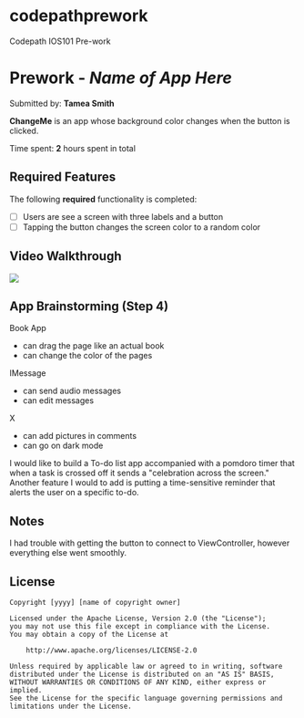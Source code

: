 # codepathprework
Codepath IOS101 Pre-work 
# Prework - *Name of App Here*

Submitted by: **Tamea Smith**

**ChangeMe** is an app whose background color changes when the button is clicked.

Time spent: **2** hours spent in total

## Required Features

The following **required** functionality is completed:

- [ ] Users are see a screen with three labels and a button
- [ ] Tapping the button changes the screen color to a random color
 
## Video Walkthrough
<div>
    <a href="https://www.loom.com/share/cb3f3c9a8399464abab85d040b179355">
    </a>
    <a href="https://www.loom.com/share/cb3f3c9a8399464abab85d040b179355">
      <img style="max-width:300px;" src="https://cdn.loom.com/sessions/thumbnails/cb3f3c9a8399464abab85d040b179355-with-play.gif">
    </a>
  </div>

  
## App Brainstorming (Step 4)

Book App
- can drag the page like an actual book
- can change the color of the pages

IMessage
- can send audio messages
- can edit messages

X
- can add pictures in comments
- can go on dark mode 

I would like to build a To-do list app accompanied with a pomdoro timer that when a task is crossed off it sends a "celebration across the screen." Another feature I would to add is putting a time-sensitive reminder that alerts the user on a specific to-do.

## Notes

I had trouble with getting the button to connect to ViewController, however everything else went smoothly.

## License

    Copyright [yyyy] [name of copyright owner]

    Licensed under the Apache License, Version 2.0 (the "License");
    you may not use this file except in compliance with the License.
    You may obtain a copy of the License at

        http://www.apache.org/licenses/LICENSE-2.0

    Unless required by applicable law or agreed to in writing, software
    distributed under the License is distributed on an "AS IS" BASIS,
    WITHOUT WARRANTIES OR CONDITIONS OF ANY KIND, either express or implied.
    See the License for the specific language governing permissions and
    limitations under the License.
